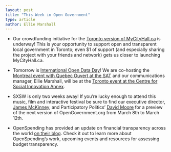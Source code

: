 ```yaml
---
layout: post
title: "This Week in Open Government"
type: article
author: Ellie Marshall
---
```

- Our crowdfunding initiative for the [Toronto version of MyCityHall.ca](http://igg.me/at/mycityhalltoronto/x/1598726) is underway! This is your opportunity to support open and transparent local government in Toronto; even $1 of support (and especially sharing the project with your friends and network) gets us closer to launching MyCityHall.ca. 

- Tomorrow is [International Open Data Day](http://opendataday.org/)! We are co-hosting the [Montreal event with Quebec Ouvert at the SAT](http://montreal2013.do101.org/index.php/Accueil) and our communications manager, Ellie Marshall, will be at the [Toronto event at the Centre for Social Innovation Annex](http://urbandigital.ca/events/2013/open-data-hackathon). 

- SXSW is only two weeks away! If you’re lucky enough to attend this music, film and interactive festival be sure to find our executive director, [James McKinney](http://www.opennorth.ca/team), and Participatory Politics’ [David Moore](http://www.participatorypolitics.org/about/our-staff/) for a preview of the next version of OpenGovernment.org from March 8th to March 12th. 

- OpenSpending has provided an update on financial transparency across the world [on their blog](http://openspending.org/blog/2013/02/22/OpenSpending-around-the-world.html). Check it out to learn more about OpenSpending’s work, upcoming events and resources for assessing budget transparency. 